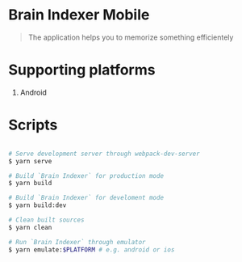# Brain Indexer Mobile

> The application helps you to memorize something efficientely

# Supporting platforms

1. Android

# Scripts

```sh

# Serve development server through webpack-dev-server
$ yarn serve

# Build `Brain Indexer` for production mode
$ yarn build

# Build `Brain Indexer` for develoment mode
$ yarn build:dev

# Clean built sources
$ yarn clean

# Run `Brain Indexer` through emulator
$ yarn emulate:$PLATFORM # e.g. android or ios
```
